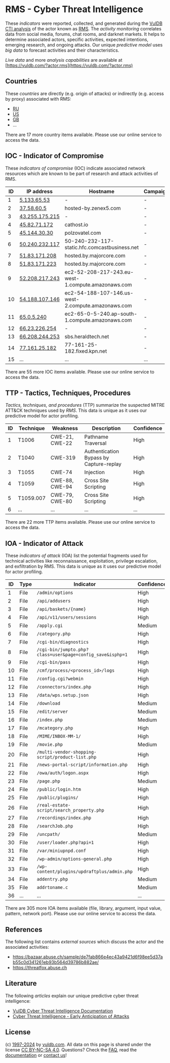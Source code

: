 # RMS - Cyber Threat Intelligence

These _indicators_ were reported, collected, and generated during the [VulDB CTI analysis](https://vuldb.com/?kb.cti) of the actor known as [RMS](https://vuldb.com/?actor.rms). The _activity monitoring_ correlates data from social media, forums, chat rooms, and darknet markets. It helps to determine associated actors, specific activities, expected intentions, emerging research, and ongoing attacks. Our unique _predictive model_ uses _big data_ to forecast activities and their characteristics.

_Live data_ and more _analysis capabilities_ are available at [https://vuldb.com/?actor.rms](https://vuldb.com/?actor.rms)

## Countries

These _countries_ are directly (e.g. origin of attacks) or indirectly (e.g. access by proxy) associated with RMS:

* [RU](https://vuldb.com/?country.ru)
* [US](https://vuldb.com/?country.us)
* [GB](https://vuldb.com/?country.gb)
* ...

There are 17 more country items available. Please use our online service to access the data.

## IOC - Indicator of Compromise

These _indicators of compromise_ (IOC) indicate associated network resources which are known to be part of research and attack activities of RMS.

ID | IP address | Hostname | Campaign | Confidence
-- | ---------- | -------- | -------- | ----------
1 | [5.133.65.53](https://vuldb.com/?ip.5.133.65.53) | - | - | High
2 | [37.58.60.5](https://vuldb.com/?ip.37.58.60.5) | hosted-by.zenex5.com | - | High
3 | [43.255.175.215](https://vuldb.com/?ip.43.255.175.215) | - | - | High
4 | [45.82.71.172](https://vuldb.com/?ip.45.82.71.172) | cathost.io | - | High
5 | [45.144.30.30](https://vuldb.com/?ip.45.144.30.30) | polzovatel.com | - | High
6 | [50.240.232.117](https://vuldb.com/?ip.50.240.232.117) | 50-240-232-117-static.hfc.comcastbusiness.net | - | High
7 | [51.83.171.208](https://vuldb.com/?ip.51.83.171.208) | hosted.by.majorcore.com | - | High
8 | [51.83.171.223](https://vuldb.com/?ip.51.83.171.223) | hosted.by.majorcore.com | - | High
9 | [52.208.217.243](https://vuldb.com/?ip.52.208.217.243) | ec2-52-208-217-243.eu-west-1.compute.amazonaws.com | - | Medium
10 | [54.188.107.146](https://vuldb.com/?ip.54.188.107.146) | ec2-54-188-107-146.us-west-2.compute.amazonaws.com | - | Medium
11 | [65.0.5.240](https://vuldb.com/?ip.65.0.5.240) | ec2-65-0-5-240.ap-south-1.compute.amazonaws.com | - | Medium
12 | [66.23.226.254](https://vuldb.com/?ip.66.23.226.254) | - | - | High
13 | [66.208.244.253](https://vuldb.com/?ip.66.208.244.253) | sbs.heraldtech.net | - | High
14 | [77.161.25.182](https://vuldb.com/?ip.77.161.25.182) | 77-161-25-182.fixed.kpn.net | - | High
15 | ... | ... | ... | ...

There are 55 more IOC items available. Please use our online service to access the data.

## TTP - Tactics, Techniques, Procedures

_Tactics, techniques, and procedures_ (TTP) summarize the suspected MITRE ATT&CK techniques used by _RMS_. This data is unique as it uses our predictive model for actor profiling.

ID | Technique | Weakness | Description | Confidence
-- | --------- | -------- | ----------- | ----------
1 | T1006 | CWE-21, CWE-22 | Pathname Traversal | High
2 | T1040 | CWE-319 | Authentication Bypass by Capture-replay | High
3 | T1055 | CWE-74 | Injection | High
4 | T1059 | CWE-88, CWE-94 | Cross Site Scripting | High
5 | T1059.007 | CWE-79, CWE-80 | Cross Site Scripting | High
6 | ... | ... | ... | ...

There are 22 more TTP items available. Please use our online service to access the data.

## IOA - Indicator of Attack

These _indicators of attack_ (IOA) list the potential fragments used for technical activities like reconnaissance, exploitation, privilege escalation, and exfiltration by RMS. This data is unique as it uses our predictive model for actor profiling.

ID | Type | Indicator | Confidence
-- | ---- | --------- | ----------
1 | File | `/admin/options` | High
2 | File | `/api/addusers` | High
3 | File | `/api/baskets/{name}` | High
4 | File | `/api/v11/users/sessions` | High
5 | File | `/apply.cgi` | Medium
6 | File | `/category.php` | High
7 | File | `/cgi-bin/diagnostics` | High
8 | File | `/cgi-bin/jumpto.php?class=user&page=config_save&isphp=1` | High
9 | File | `/cgi-bin/pass` | High
10 | File | `/cmf/process/<process_id>/logs` | High
11 | File | `/config.cgi?webmin` | High
12 | File | `/connectors/index.php` | High
13 | File | `/data/wps.setup.json` | High
14 | File | `/download` | Medium
15 | File | `/edit/server` | Medium
16 | File | `/index.php` | Medium
17 | File | `/mcategory.php` | High
18 | File | `/MIME/INBOX-MM-1/` | High
19 | File | `/movie.php` | Medium
20 | File | `/multi-vendor-shopping-script/product-list.php` | High
21 | File | `/news-portal-script/information.php` | High
22 | File | `/owa/auth/logon.aspx` | High
23 | File | `/page.php` | Medium
24 | File | `/public/login.htm` | High
25 | File | `/public/plugins/` | High
26 | File | `/real-estate-script/search_property.php` | High
27 | File | `/recordings/index.php` | High
28 | File | `/searchJob.php` | High
29 | File | `/uncpath/` | Medium
30 | File | `/user/loader.php?api=1` | High
31 | File | `/var/miniupnpd.conf` | High
32 | File | `/wp-admin/options-general.php` | High
33 | File | `/wp-content/plugins/updraftplus/admin.php` | High
34 | File | `addentry.php` | Medium
35 | File | `addrtoname.c` | Medium
36 | ... | ... | ...

There are 305 more IOA items available (file, library, argument, input value, pattern, network port). Please use our online service to access the data.

## References

The following list contains _external sources_ which discuss the actor and the associated activities:

* https://bazaar.abuse.ch/sample/de7fab866e4ec43a9421d6f98ee5d37ab55c0d341261eb93b564d39786b882ae/
* https://threatfox.abuse.ch

## Literature

The following _articles_ explain our unique predictive cyber threat intelligence:

* [VulDB Cyber Threat Intelligence Documentation](https://vuldb.com/?kb.cti)
* [Cyber Threat Intelligence - Early Anticipation of Attacks](https://www.scip.ch/en/?labs.20201022)

## License

(c) [1997-2024](https://vuldb.com/?kb.changelog) by [vuldb.com](https://vuldb.com/?kb.about). All data on this page is shared under the license [CC BY-NC-SA 4.0](https://creativecommons.org/licenses/by-nc-sa/4.0/). Questions? Check the [FAQ](https://vuldb.com/?kb.faq), read the [documentation](https://vuldb.com/?kb) or [contact us](https://vuldb.com/?contact)!
